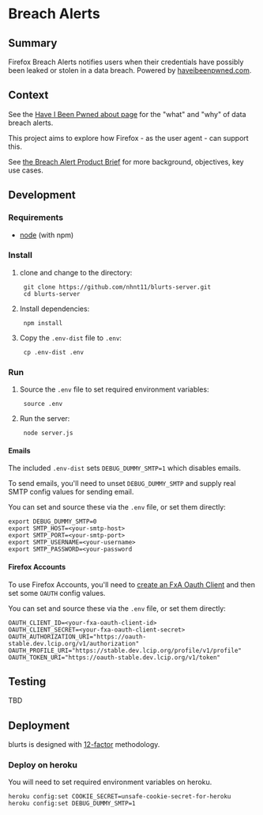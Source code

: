 # Breach Alerts

## Summary

Firefox Breach Alerts notifies users when their credentials have possibly been leaked or stolen in a data breach. Powered by [haveibeenpwned.com](https://haveibeenpwned.com/).

## Context

See the [Have I Been Pwned about page](https://haveibeenpwned.com/About) for
the "what" and "why" of data breach alerts.

This project aims to explore how Firefox - as the user agent - can support this. 

See [the Breach Alert Product
Brief](https://docs.google.com/document/d/1GTS0HIihfTErA7P19HPYfvHCA3v9g67B_Cf2bpmE0Bw/edit) for more background, objectives, key use
cases.

## Development
### Requirements

* [node](https://nodejs.org/) (with npm)

### Install

1. clone and change to the directory:

        git clone https://github.com/nhnt11/blurts-server.git
        cd blurts-server

2. Install dependencies:

        npm install

3. Copy the `.env-dist` file to `.env`:

        cp .env-dist .env

### Run

1. Source the `.env` file to set required environment variables:

        source .env

2. Run the server:

        node server.js

#### Emails

The included `.env-dist` sets `DEBUG_DUMMY_SMTP=1` which disables emails.

To send emails, you'll need to unset `DEBUG_DUMMY_SMTP` and supply real SMTP
config values for sending email.

You can set and source these via the `.env` file, or set them directly:
```
export DEBUG_DUMMY_SMTP=0
export SMTP_HOST=<your-smtp-host>
export SMTP_PORT=<your-smtp-port>
export SMTP_USERNAME=<your-username>
export SMTP_PASSWORD=<your-password
```

#### Firefox Accounts

To use Firefox Accounts, you'll need to [create an FxA Oauth Client](https://oauth-stable.dev.lcip.org/console/clients)
and then set some `OAUTH` config values.

You can set and source these via the `.env` file, or set them directly:
```
OAUTH_CLIENT_ID=<your-fxa-oauth-client-id>
OAUTH_CLIENT_SECRET=<your-fxa-oauth-client-secret>
OAUTH_AUTHORIZATION_URI="https://oauth-stable.dev.lcip.org/v1/authorization"
OAUTH_PROFILE_URI="https://stable.dev.lcip.org/profile/v1/profile"
OAUTH_TOKEN_URI="https://oauth-stable.dev.lcip.org/v1/token"
```

## Testing
TBD

## Deployment

blurts is designed with [12-factor](https://12factor.net/) methodology.

### Deploy on heroku

You will need to set required environment variables on heroku.

```
heroku config:set COOKIE_SECRET=unsafe-cookie-secret-for-heroku
heroku config:set DEBUG_DUMMY_SMTP=1
```
